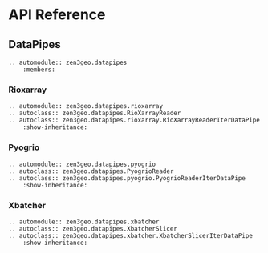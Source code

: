 # API Reference

## DataPipes

```{eval-rst}
.. automodule:: zen3geo.datapipes
    :members:
```

### Rioxarray

```{eval-rst}
.. automodule:: zen3geo.datapipes.rioxarray
.. autoclass:: zen3geo.datapipes.RioXarrayReader
.. autoclass:: zen3geo.datapipes.rioxarray.RioXarrayReaderIterDataPipe
    :show-inheritance:
```

### Pyogrio

```{eval-rst}
.. automodule:: zen3geo.datapipes.pyogrio
.. autoclass:: zen3geo.datapipes.PyogrioReader
.. autoclass:: zen3geo.datapipes.pyogrio.PyogrioReaderIterDataPipe
    :show-inheritance:
```

### Xbatcher

```{eval-rst}
.. automodule:: zen3geo.datapipes.xbatcher
.. autoclass:: zen3geo.datapipes.XbatcherSlicer
.. autoclass:: zen3geo.datapipes.xbatcher.XbatcherSlicerIterDataPipe
    :show-inheritance:
```
